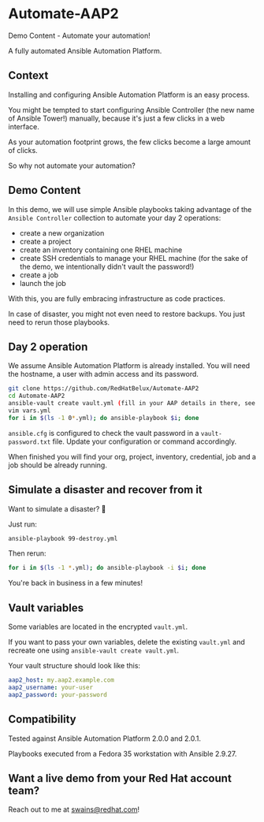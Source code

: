 # Automate-AAP2

Demo Content - Automate your automation!

A fully automated Ansible Automation Platform.

## Context

Installing and configuring Ansible Automation Platform is an easy process.

You might be tempted to start configuring Ansible Controller (the new name of Ansible Tower!) manually, because it's just a few clicks in a web interface.

As your automation footprint grows, the few clicks become a large amount of clicks.

So why not automate your automation?

## Demo Content

In this demo, we will use simple Ansible playbooks taking advantage of the `Ansible Controller` collection to automate your day 2 operations:

- create a new organization
- create a project
- create an inventory containing one RHEL machine
- create SSH credentials to manage your RHEL machine (for the sake of the demo, we intentionally didn't vault the password!)
- create a job
- launch the job

With this, you are fully embracing infrastructure as code practices.

In case of disaster, you might not even need to restore backups. You just need to rerun those playbooks.

## Day 2 operation

We assume Ansible Automation Platform is already installed. You will need the hostname, a user with admin access and its password.

```bash
git clone https://github.com/RedHatBelux/Automate-AAP2
cd Automate-AAP2
ansible-vault create vault.yml (fill in your AAP details in there, see below for sample)
vim vars.yml
for i in $(ls -1 0*.yml); do ansible-playbook $i; done
```

`ansible.cfg` is configured to check the vault password in a `vault-password.txt` file. Update your configuration or command accordingly.

When finished you will find your org, project, inventory, credential, job and a job should be already running.

## Simulate a disaster and recover from it

Want to simulate a disaster? 🧨

Just run:

```bash
ansible-playbook 99-destroy.yml
```

Then rerun:

```bash
for i in $(ls -1 *.yml); do ansible-playbook -i $i; done
```

You're back in business in a few minutes!

## Vault variables

Some variables are located in the encrypted `vault.yml`.

If you want to pass your own variables, delete the existing `vault.yml` and recreate one using `ansible-vault create vault.yml`.

Your vault structure should look like this:

```yaml
aap2_host: my.aap2.example.com
aap2_username: your-user
aap2_password: your-password
```

## Compatibility

Tested against Ansible Automation Platform 2.0.0 and 2.0.1.

Playbooks executed from a Fedora 35 workstation with Ansible 2.9.27.

## Want a live demo from your Red Hat account team?

Reach out to me at <swains@redhat.com>!

